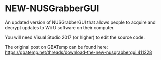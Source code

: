 # NEW-NUSGrabberGUI
An updated version of NUSGrabberGUI that allows people to acquire and decrypt updates to Wii U software on their computer.

You will need Visual Studio 2017 (or higher) to edit the source code.

The original post on GBATemp can be found here: https://gbatemp.net/threads/download-the-new-nusgrabbergui.411228

